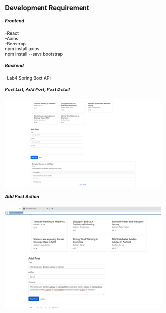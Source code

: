 ## Development Requirement
##### Frontend
-React <br>
-Axios <br>
-Boostrap <br>
npm install axios <br>
npm install --save bootstrap 
##### Backend
-Lab4 Spring Boot API
##### Post List, Add Post, Post Detail
![alt text](https://github.com/tsulai/tsulai.github.io/blob/master/miu-study/cs545-WAA/lab8/screenshots/full-page-with-detail.png)

##### Add Post Action
![alt text](https://github.com/tsulai/tsulai.github.io/blob/master/miu-study/cs545-WAA/lab8/screenshots/add-post.jpg)
